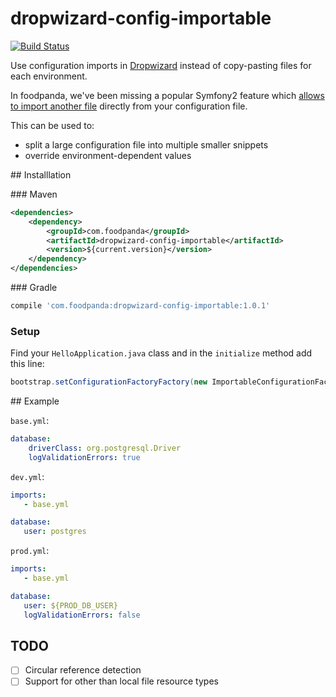 # dropwizard-config-importable

[![Build Status](https://travis-ci.org/foodpanda/dropwizard-config-importable.svg?branch=master)](https://travis-ci.org/foodpanda/dropwizard-config-importable)

Use configuration imports in [Dropwizard](https://github.com/dropwizard/dropwizard) instead of copy-pasting files for each environment.

In foodpanda, we've been missing a popular Symfony2 feature which [allows to import another file](http://symfony.com/doc/current/service_container/import.html) directly from your configuration file.

This can be used to:
 - split a large configuration file into multiple smaller snippets
 - override environment-dependent values
 
## Installlation

### Maven

```xml
<dependencies>
    <dependency>
        <groupId>com.foodpanda</groupId>
        <artifactId>dropwizard-config-importable</artifactId>
        <version>${current.version}</version>
    </dependency>
</dependencies>
```

### Gradle

```groovy
compile 'com.foodpanda:dropwizard-config-importable:1.0.1'
```

### Setup
Find your `HelloApplication.java` class and in the `initialize` method add this line:

```java
bootstrap.setConfigurationFactoryFactory(new ImportableConfigurationFactoryFactory<>());
```

## Example

`base.yml`:

``` yml
database:
    driverClass: org.postgresql.Driver
    logValidationErrors: true
```

`dev.yml`:

``` yml
imports:
   - base.yml

database:
   user: postgres
```

`prod.yml`:

``` yml
imports:
   - base.yml

database:
   user: ${PROD_DB_USER}
   logValidationErrors: false
```
## TODO

 - [ ] Circular reference detection
 - [ ] Support for other than local file resource types
